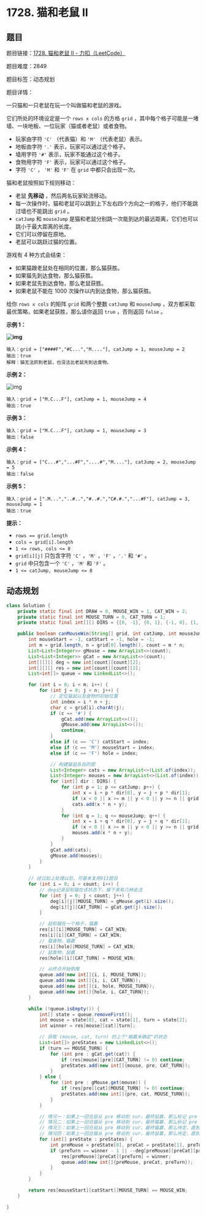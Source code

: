 # 1728. 猫和老鼠 II

## 题目

题目链接：[1728. 猫和老鼠 II - 力扣（LeetCode）](https://leetcode.cn/problems/cat-and-mouse-ii/description/)

题目难度：2849

题目标签：动态规划

题目详情：

一只猫和一只老鼠在玩一个叫做猫和老鼠的游戏。

它们所处的环境设定是一个 `rows x cols` 的方格 `grid` ，其中每个格子可能是一堵墙、一块地板、一位玩家（猫或者老鼠）或者食物。

- 玩家由字符 `'C'` （代表猫）和 `'M'` （代表老鼠）表示。
- 地板由字符 `'.'` 表示，玩家可以通过这个格子。
- 墙用字符 `'#'` 表示，玩家不能通过这个格子。
- 食物用字符 `'F'` 表示，玩家可以通过这个格子。
- 字符 `'C'` ， `'M'` 和 `'F'` 在 `grid` 中都只会出现一次。

猫和老鼠按照如下规则移动：

- 老鼠 **先移动** ，然后两名玩家轮流移动。
- 每一次操作时，猫和老鼠可以跳到上下左右四个方向之一的格子，他们不能跳过墙也不能跳出 `grid` 。
- `catJump` 和 `mouseJump` 是猫和老鼠分别跳一次能到达的最远距离，它们也可以跳小于最大距离的长度。
- 它们可以停留在原地。
- 老鼠可以跳跃过猫的位置。

游戏有 4 种方式会结束：

- 如果猫跟老鼠处在相同的位置，那么猫获胜。
- 如果猫先到达食物，那么猫获胜。
- 如果老鼠先到达食物，那么老鼠获胜。
- 如果老鼠不能在 1000 次操作以内到达食物，那么猫获胜。

给你 `rows x cols` 的矩阵 `grid` 和两个整数 `catJump` 和 `mouseJump` ，双方都采取最优策略，如果老鼠获胜，那么请你返回 `true` ，否则返回 `false` 。

**示例 1：**

**![img](https://assets.leetcode-cn.com/aliyun-lc-upload/uploads/2021/01/17/sample_111_1955.png)**

```
输入：grid = ["####F","#C...","M...."], catJump = 1, mouseJump = 2
输出：true
解释：猫无法抓到老鼠，也没法比老鼠先到达食物。
```

**示例 2：**

![img](https://assets.leetcode-cn.com/aliyun-lc-upload/uploads/2021/01/17/sample_2_1955.png)

```
输入：grid = ["M.C...F"], catJump = 1, mouseJump = 4
输出：true
```

**示例 3：**

```
输入：grid = ["M.C...F"], catJump = 1, mouseJump = 3
输出：false
```

**示例 4：**

```
输入：grid = ["C...#","...#F","....#","M...."], catJump = 2, mouseJump = 5
输出：false
```

**示例 5：**

```
输入：grid = [".M...","..#..","#..#.","C#.#.","...#F"], catJump = 3, mouseJump = 1
输出：true
```

**提示：**

- `rows == grid.length`
- `cols = grid[i].length`
- `1 <= rows, cols <= 8`
- `grid[i][j]` 只包含字符 `'C'` ，`'M'` ，`'F'` ，`'.'` 和 `'#'` 。
- `grid` 中只包含一个 `'C'` ，`'M'` 和 `'F'` 。
- `1 <= catJump, mouseJump <= 8`



## 动态规划

``` java
class Solution {
    private static final int DRAW = 0, MOUSE_WIN = 1, CAT_WIN = 2;
    private static final int MOUSE_TURN = 0, CAT_TURN = 1;
    private static final int[][] DIRS = {{0, -1}, {0, 1}, {-1, 0}, {1, 0}};

    public boolean canMouseWin(String[] grid, int catJump, int mouseJump) {
        int mouseStart = -1, catStart = -1, hole = -1;
        int m = grid.length, n = grid[0].length(), count = m * n;
        List<List<Integer>> gMouse = new ArrayList<>(count);
        List<List<Integer>> gCat = new ArrayList<>(count);
        int[][][] deg = new int[count][count][2];
        int[][][] res = new int[count][count][2];
        List<int[]> queue = new LinkedList<>();

        for (int i = 0; i < m; i++) {
            for (int j = 0; j < n; j++) {
                // 定位猫鼠以及食物的初始位置
                int index = i * n + j;
                char c = grid[i].charAt(j);
                if (c == '#') {
                    gCat.add(new ArrayList<>());
                    gMouse.add(new ArrayList<>());
                    continue;
                }
                else if (c == 'C') catStart = index;
                else if (c == 'M') mouseStart = index;
                else if (c == 'F') hole = index;

                // 构建猫鼠各自的图
                List<Integer> cats = new ArrayList<>(List.of(index));
                List<Integer> mouses = new ArrayList<>(List.of(index));
                for (int[] dir : DIRS) {
                    for (int p = 1; p <= catJump; p++) {
                        int x = i + p * dir[0], y = j + p * dir[1];
                        if (x < 0 || x >= m || y < 0 || y >= n || grid[x].charAt(y) == '#') break;
                        cats.add(x * n + y);
                    }
                    for (int q = 1; q <= mouseJump; q++) {
                        int x = i + q * dir[0], y = j + q * dir[1];
                        if (x < 0 || x >= m || y < 0 || y >= n || grid[x].charAt(y) == '#') break;
                        mouses.add(x * n + y);
                    }
                }
                gCat.add(cats);
                gMouse.add(mouses);
            }
        }
        
        // 经过如上处理以后，可基本复用913题目
        for (int i = 0; i < count; i++) {
            // deg记录鼠和猫在该状态下，接下来有几种走法
            for (int j = 0; j < count; j++) {
                deg[i][j][MOUSE_TURN] = gMouse.get(i).size();
                deg[i][j][CAT_TURN] = gCat.get(j).size();
            }

            // 鼠和猫在一个格子，猫赢
            res[i][i][MOUSE_TURN] = CAT_WIN;
            res[i][i][CAT_TURN] = CAT_WIN;
            // 猫食物，猫赢
            res[i][hole][MOUSE_TURN] = CAT_WIN;
            // 鼠食物，鼠赢
            res[hole][i][CAT_TURN] = MOUSE_WIN;

            // 从终点开始倒推
            queue.add(new int[]{i, i, MOUSE_TURN});
            queue.add(new int[]{i, i, CAT_TURN});
            queue.add(new int[]{i, hole, MOUSE_TURN});
            queue.add(new int[]{hole, i, CAT_TURN});
        }

        while (!queue.isEmpty()) {
            int[] state = queue.removeFirst();
            int mouse = state[0], cat = state[1], turn = state[2];
            int winner = res[mouse][cat][turn];

            // 获取 (mouse, cat, turn) 的上个"输赢未确定"的状态
            List<int[]> preStates = new LinkedList<>();
            if (turn == MOUSE_TURN) {
                for (int pre : gCat.get(cat)) {
                    if (res[mouse][pre][CAT_TURN] != 0) continue;
                    preStates.add(new int[]{mouse, pre, CAT_TURN});
                }
            } else {
                for (int pre : gMouse.get(mouse)) {
                    if (res[pre][cat][MOUSE_TURN] != 0) continue;
                    preStates.add(new int[]{pre, cat, MOUSE_TURN});
                }
            }

            // 情况一：如果上一回合鼠从 pre 移动到 cur，最终鼠赢，那么标记 pre 状态为鼠赢
            // 情况二：如果上一回合猫从 pre 移动到 cur，最终猫赢，那么标记 pre 状态为猫赢
            // 情况三：如果上一回合鼠从 pre 移动到 cur，最终猫赢，那么待定，直到我们发现从 pre 出发能到达的状态都是猫赢，那么标记 pre 状态为猫赢
            // 情况四：如果上一回合猫从 pre 移动到 cur，最终鼠赢，那么待定，直到我们发现从 pre 出发能到达的状态都是鼠赢，那么标记 pre 状态为鼠赢
            for (int[] preState : preStates) {
                int preMouse = preState[0], preCat = preState[1], preTurn = preState[2];
                if (preTurn == winner - 1 || --deg[preMouse][preCat][preTurn] == 0) {
                    res[preMouse][preCat][preTurn] = winner;
                    queue.add(new int[]{preMouse, preCat, preTurn});
                }
            }
        }

        return res[mouseStart][catStart][MOUSE_TURN] == MOUSE_WIN;
    }

}
```